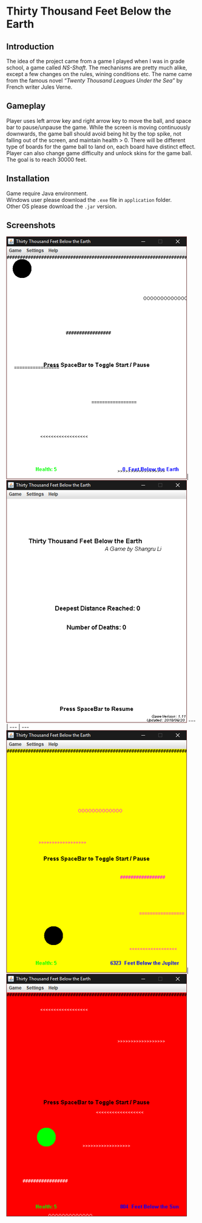 # Thirty Thousand Feet Below the Earth

## Introduction

The idea of the project came from a game I played when I was in grade school, a game called *NS-Shaft*. The mechanisms are pretty much alike, except a few changes on the rules, wining conditions etc. The name came from the famous novel *“Twenty Thousand Leagues Under the Sea”* by French writer Jules Verne.

## Gameplay

Player uses left arrow key and right arrow key to move the ball, and space bar to pause/unpause the game. While the screen is moving continuously downwards, the game ball should avoid being hit by the top spike, not falling out of the screen, and maintain health > 0. There will be different type of boards for the game ball to land on, each board have distinct effect. Player can also change game difficulty and unlock skins for the game ball. The goal is to reach 30000 feet.

## Installation

Game require Java environment.  
Windows user please download the `.exe` file in `application` folder.  
Other OS please download the `.jar` version.

## Screenshots

![screenshot_1](/application/screenshots/screenshot_1.png)|![screenshot_2](/application/screenshots/screenshot_2.png)
--- | --- | ---
![screenshot_3](/application/screenshots/screenshot_3.png)|![screenshot_4](/application/screenshots/screenshot_4.png)